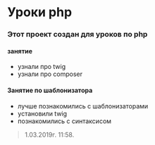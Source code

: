 # Уроки php #
### Этот проект создан для уроков по php ###
#### занятие ####
- узнали про twig
- узнали про composer
#### Занятие по шаблонизатора ####
- лучше познакомились с шаблонизаторами
- установили twig 
- познакомились с синтаксисом
> 1.03.2019г.
> 11:58.